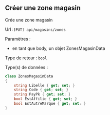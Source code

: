 ## <span id='nouvellezonemagasin'>Créer une zone magasin</span>

Crée une zone magasin

Url :`[PUT] api/magasins/zones`

Paramètres : 

- en tant que body, un objet ZonesMagasinData

Type de retour : `bool`

Type(s) de données :

```csharp
class ZonesMagasinData
{
	string Libelle { get; set; }
	string Code { get; set; }
	string PayPk { get; set; }
	bool EstAffilie { get; set; }
	bool EstAutreMarque { get; set; }
}

```

